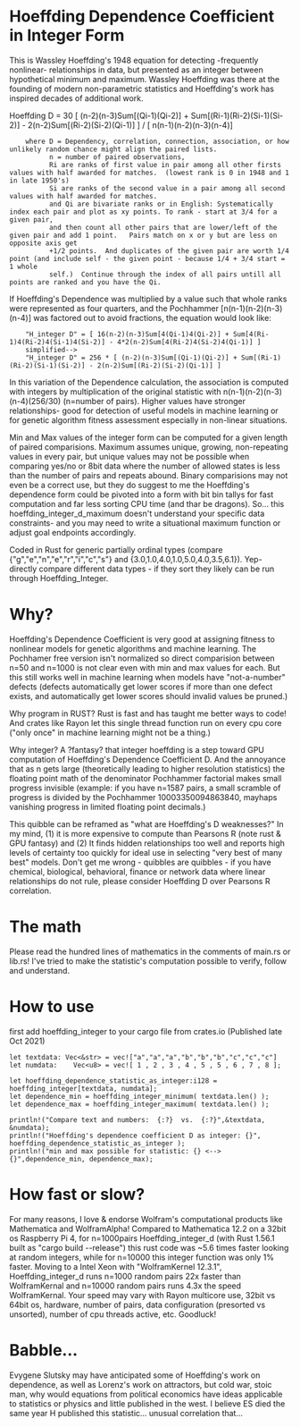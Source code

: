 # Hoeffding Dependence Coefficient in Integer Form
This is Wassley Hoeffding's 1948 equation for detecting -frequently nonlinear- relationships in data, but presented as an integer between hypothetical minimum and maximum.  Wassley Hoeffding was there at the founding of modern non-parametric statistics and Hoeffding's work has inspired decades of additional work. 

Hoeffding D = 30 [ (n-2)(n-3)Sum[(Qi-1)(Qi-2)] + Sum[(Ri-1)(Ri-2)(Si-1)(Si-2)] - 2(n-2)Sum[(Ri-2)(Si-2)(Qi-1)] ] / [ n(n-1)(n-2)(n-3)(n-4)] 
        
        where D = Dependency, correlation, connection, association, or how unlikely random chance might align the paired lists.
              n = number of paired observations, 
              Ri are ranks of first value in pair among all other firsts values with half awarded for matches.  (lowest rank is 0 in 1948 and 1 in late 1950's)   
              Si are ranks of the second value in a pair among all second values with half awarded for matches. 
              and Qi are bivariate ranks or in English: Systematically index each pair and plot as xy points. To rank - start at 3/4 for a given pair, 
              and then count all other pairs that are lower/left of the given pair and add 1 point.   Pairs match on x or y but are less on opposite axis get
              +1/2 points.  And duplicates of the given pair are worth 1/4 point (and include self - the given point - because 1/4 + 3/4 start = 1 whole
              self.)  Continue through the index of all pairs untill all points are ranked and you have the Qi.

If Hoeffding's Dependence was multiplied by a value such that whole ranks were represented as four quarters, and the Pochhammer [n(n-1)(n-2)(n-3)(n-4)] was factored out to avoid fractions, the equation would look like:

        "H_integer D" = [ 16(n-2)(n-3)Sum[4(Qi-1)4(Qi-2)] + Sum[4(Ri-1)4(Ri-2)4(Si-1)4(Si-2)] - 4*2(n-2)Sum[4(Ri-2)4(Si-2)4(Qi-1)] ]
        simplified-->
        "H_integer D" = 256 * [ (n-2)(n-3)Sum[(Qi-1)(Qi-2)] + Sum[(Ri-1)(Ri-2)(Si-1)(Si-2)] - 2(n-2)Sum[(Ri-2)(Si-2)(Qi-1)] ]

In this variation of the Dependence calculation, the association is computed with integers by multiplication of the original statistic with 
n(n-1)(n-2)(n-3)(n-4)(256/30) (n=number of pairs).  Higher values have stronger relationships- good for detection of useful models in machine learning or for genetic algorithm fitness assessment especially in non-linear situations. 

Min and Max values of the integer form can be computed for a given length of paired comparisions.  Maximum assumes unique, growing, non-repeating values in every pair, but unique values may not be possible when comparing yes/no or 8bit data where the number of allowed states is less than the number of pairs and repeats abound.  Binary comparisions may not even be a correct use, but they do suggest to me the Hoeffding's dependence form could be pivoted into a form with bit bin tallys for fast computation and far less sorting CPU time (and thar be dragons).   So... this hoeffding_integer_d_maximum doesn't understand your specific data constraints- and you may need to write a situational maximum function or adjust goal endpoints accordingly.  

Coded in Rust for generic partially ordinal types (compare {"g","e","n","e","r","i","c","s"} and {3.0,1.0,4.0,1.0,5.0,4.0,3.5,6.1}).  Yep- directly compare different data types - if they sort they likely can be run through Hoeffding_Integer.

# Why?
Hoeffding's Dependence Coefficient is very good at assigning fitness to nonlinear models for genetic algorithms and machine learning.  The Pochhamer free version isn't normalized so direct comparision between n=50 and n=1000 is not clear even with min and max values for each.  But this still works well in machine learning when models have "not-a-number" defects (defects automatically get lower scores if more than one defect exists, and automatically get lower scores should invalid values be pruned.)

Why program in RUST?  Rust is fast and has taught me better ways to code!  And crates like Rayon let this single thread function run on every cpu core ("only once" in machine learning might not be a thing.) 

Why integer?   A ?fantasy? that integer hoeffding is a step toward GPU computation of Hoeffding's Dependence Coefficient D.  And the annoyance that as n gets large (theoretically leading to higher resolution statistics) the floating point math of the denominator Pochhammer factorial makes small progress invisible (example:  if you have n=1587 pairs, a small scramble of progress is divided by the Pochhammer 10003350094863840, mayhaps vanishing progress in limited floating point decimals.)  

This quibble can be reframed as "what are Hoeffding's D weaknesses?"  In my mind, (1) it is more expensive to compute than Pearsons R (note rust & GPU fantasy) and (2) It finds hidden relationships too well and reports high levels of certainty too quickly for ideal use in selecting "very best of many best" models.  Don't get me wrong - quibbles are quibbles - if you have chemical, biological, behavioral, finance or network data where linear relationships do not rule, please consider Hoeffding D over Pearsons R correlation. 

# The math 
Please read the hundred lines of mathematics in the comments of main.rs or lib.rs!  I've tried to make the statistic's computation possible to verify, follow and understand.    

# How to use
first add hoeffding_integer to your cargo file from crates.io (Published late Oct 2021)

    let textdata: Vec<&str> = vec!["a","a","a","b","b","b","c","c","c"]
    let numdata:    Vec<u8> = vec![ 1 , 2 , 3 , 4 , 5 , 5 , 6 , 7 , 8 ];

    let hoeffding_dependence_statistic_as_integer:i128 = hoeffding_integer[textdata, numdata];
    let dependence_min = hoeffding_integer_minimum( textdata.len() );
    let dependence_max = hoeffding_integer_maximum( textdata.len() );

    println!("Compare text and numbers:  {:?}  vs.  {:?}",&textdata, &numdata);
    println!("Hoeffding's dependence coefficient D as integer: {}", hoeffding_dependence_statistic_as_integer );
    println!("min and max possible for statistic: {} <--> {}",dependence_min, dependence_max);

# How fast or slow?
For many reasons, I love & endorse Wolfram's computational products like Mathematica and WolframAlpha!  Compared to Mathematica 12.2 on a 32bit os Raspberry Pi 4, for n=1000pairs Hoeffding_integer_d (with Rust 1.56.1 built as "cargo build --release") this rust code was ~5.6 times faster looking at random integers, while for n=10000 this integer function was only 1% faster.  Moving to a Intel Xeon with "WolframKernel 12.3.1", Hoeffding_integer_d runs n=1000 random pairs 22x faster than WolframKernal and n=10000 random pairs runs 4.3x the speed WolframKernal.  Your speed may vary with Rayon multicore use, 32bit vs 64bit os, hardware, number of pairs, data configuration (presorted vs unsorted), number of cpu threads active, etc.  Goodluck!        

# Babble...
Evygene Slutsky may have anticipated some of Hoeffding's work on dependence, as well as Lorenz's work on attractors, but cold war, stoic man, why would equations from political economics have ideas applicable to statistics or physics and little published in the west.   I believe ES died the same year H published this statistic... unusual correlation that...
